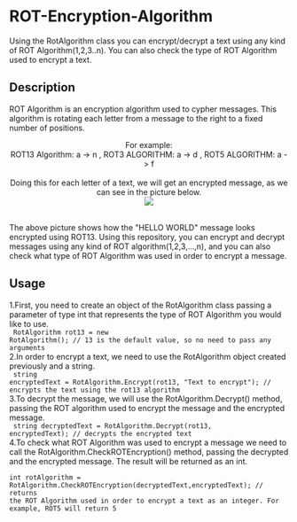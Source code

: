 # ROT-Encryption-Algorithm
Using the RotAlgorithm class you can encrypt/decrypt a text using any kind of ROT Algorithm(1,2,3..n). You can also check the type of ROT Algorithm used to encrypt a text.

<h2>Description</h2>
ROT Algorithm is an encryption algorithm used to cypher messages. This algorithm is rotating each letter from a message to the right to a fixed number of positions.<br/>
<p align="center">For example:<br/> ROT13 Algorithm: a -> n , ROT3 ALGORITHM: a -> d , ROT5 ALGORITHM: a -> f<br/><br/>
Doing this for each letter of a text, we will get an encrypted message, as we can see in the picture below.<br/>
<img src="https://i.imgur.com/11YYBkh.png" align="center"/></p><br/>
The above picture shows how the "HELLO WORLD" message looks encrypted using ROT13.
Using this repository, you can encrypt and decrypt messages using any kind of ROT algorithm(1,2,3,...,n), and you can also check what type of ROT Algorithm was used in order to encrypt a message.
<h2>Usage</h2>

1.First, you need to create an object of the RotAlgorithm class passing a parameter of type int that represents the type of ROT Algorithm you would like to use. <br/>
<code>
RotAlgorithm rot13 = new RotAlgorithm(); // 13 is the default value, so no need to pass any arguments
</code><br/>
2.In order to encrypt a text, we need to use the RotAlgorithm object created previously and a string.<br/>
<code>
string encryptedText = RotAlgorithm.Encrypt(rot13, "Text to encrypt"); // encrypts the text using the rot13 algorithm
</code><br/>
3.To decrypt the message, we will use the RotAlgorithm.Decrypt() method, passing the ROT algorithm used to encrypt the message and the encrypted message.<br/>
<code>
string decryptedText = RotAlgorithm.Decrypt(rot13, encryptedText); // decrypts the encrypted text
</code><br/>
4.To check what ROT Algorithm was used to encrypt a message we need to call the RotAlgorithm.CheckROTEncryption() method, passing the decrypted and the encrypted message. The result will be returned as an int.<br/>
<code>
int rotAlgorithm = RotAlgorithm.CheckROTEncryption(decryptedText,encryptedText); // returns the ROT Algorithm used in order to encrypt a text as an integer. For example, ROT5 will return 5
</code><br/>
